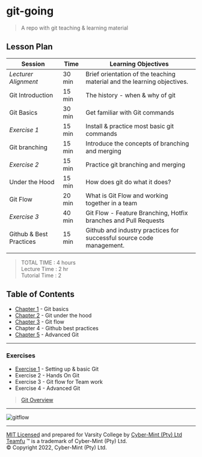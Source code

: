 # git-going

> A repo with git teaching &amp; learning material

## Lesson Plan

| Session | Time | Learning Objectives |
| ------------- | --------  | -------------------- |
| *Lecturer Alignment* | 30 min | Brief orientation of the teaching material and the learning objectives. |
| Git Introduction | 15 min | The history - when & why of git |
| Git Basics | 30 min | Get familiar with Git commands |
| *Exercise 1* | 15 min | Install & practice most basic git commands |
| Git branching | 15 min | Introduce the concepts of branching and merging |
| *Exercise 2* | 15 min | Practice git branching and merging |
| Under the Hood| 15 min | How does git do what it does? |
| Git Flow | 20 min | What is Git Flow and working together in a team |
| *Exercise 3* | 40 min | Git Flow - Feature Branching, Hotfix branches and Pull Requests |
| Github & Best Practices | 15 min | Github and industry practices for successful source code management. |
| | | |

> TOTAL TIME : 4 hours<br>Lecture Time : 2 hr<br>Tutorial Time : 2<br>




## Table of Contents

* [Chapter 1](./chapters/chapter-01.md) - Git basics
* [Chapter 2](./chapters/chapter-02.md) - Git under the hood
* [Chapter 3](./chapters/chapter-03.md) - Git flow
* Chapter 4 - Github best practices
* [Chapter 5](./chapters/chapter-05.md) - Advanced Git
---
### Exercises
* [Exercise 1](./chapters/exercises-01.md) - Setting up & basic Git
* Exercise 2 - Hands On Git
* Exercise 3 - Git flow for Team work
* Exercise 4 - Advanced Git

> [Git Overview](./chapters/git-overview.md)
---
![gitflow](https://datasift.github.io/gitflow/GitFlowHotfixBranch.png)

---
[MIT Licensed](LICENSE) and prepared for Varsity College by [Cyber-Mint (Pty) Ltd](https://www.cyber-mint.com)<br>
[Teamfu](https://teamfu.tech) &trade; is a trademark of Cyber-Mint (Pty) Ltd.<br>
&copy; Copyright 2022, Cyber-Mint (Pty) Ltd.  